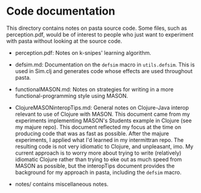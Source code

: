 Code documentation
====

This directory contains notes on pasta source code.
Some files, such as perception.pdf, would be of interest
to people who just want to experiment with pasta without
looking at the source code.

* perception.pdf: Notes on k-snipes' learning algorithm.

* defsim.md: Documentation on the `defsim` macro in `utils.defsim`.
This is used in Sim.clj and generates code whose effects are used
throughout pasta.

* functionalMASON.md: Notes on strategies for writing in a more
functional-programming style using MASON.

* ClojureMASONinteropTips.md: General notes on Clojure-Java interop
relevant to use of Clojure with MASON.  This document came from my
experiments implementing MASON's Students example in Clojure (see my
majure repo).  This document reflected my focus at the time on producing
code that was as fast as possible.  After the majure experiments, I
applied what I'd learned in my intermittran repo.  The resulting code is
not very idiomatic to Clojure, and unpleasant, imo.  My current approach is
to worry more about trying to write (relatively) idiomatic Clojure
rather than trying to eke out as much speed from MASON as possible, but
the interopTips document provides the background for my approach in
pasta, including the `defsim` macro.

* notes/ contains miscellaneous notes.
